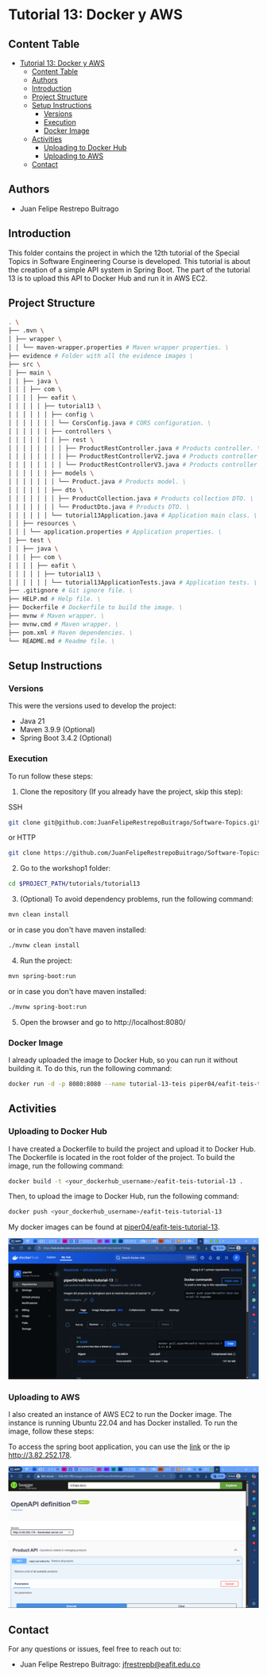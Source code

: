 # Tutorial 13: Docker y AWS

## Content Table
- [Tutorial 13: Docker y AWS](#tutorial-13-docker-y-aws)
  - [Content Table](#content-table)
  - [Authors](#authors)
  - [Introduction](#introduction)
  - [Project Structure](#project-structure)
  - [Setup Instructions](#setup-instructions)
    - [Versions](#versions)
    - [Execution](#execution)
    - [Docker Image](#docker-image)
  - [Activities](#activities)
    - [Uploading to Docker Hub](#uploading-to-docker-hub)
    - [Uploading to AWS](#uploading-to-aws)
  - [Contact](#contact)


## Authors

- Juan Felipe Restrepo Buitrago

## Introduction

This folder contains the project in which the 12th tutorial of the Special Topics in Software Engineering Course is developed. This tutorial is about the creation of a simple API system in Spring Boot. The part of the tutorial 13 is to upload this API to Docker Hub and run it in AWS EC2. 

## Project Structure

```bash
. \
├── .mvn \
│ ├── wrapper \
│ │ └── maven-wrapper.properties # Maven wrapper properties. \
├── evidence # Folder with all the evidence images \
├── src \
│ ├── main \
│ │ ├── java \
│ │ │ ├── com \
│ │ │ │ ├── eafit \
│ │ │ │ │ ├── tutorial13 \
│ │ │ │ │ │ ├── config \
│ │ │ │ │ │ │ └── CorsConfig.java # CORS configuration. \
│ │ │ │ │ │ ├── controllers \
│ │ │ │ │ │ │ ├── rest \
│ │ │ │ │ │ │ │ ├── ProductRestController.java # Products controller. \
│ │ │ │ │ │ │ │ ├── ProductRestControllerV2.java # Products controller V2. \
│ │ │ │ │ │ │ │ └── ProductRestControllerV3.java # Products controller V3. \
│ │ │ │ │ │ ├── models \
│ │ │ │ │ │ │ └── Product.java # Products model. \
│ │ │ │ │ │ ├── dto \
│ │ │ │ │ │ │ ├── ProductCollection.java # Products collection DTO. \
│ │ │ │ │ │ │ └── ProductDto.java # Products DTO. \
│ │ │ │ │ │ └── tutorial13Application.java # Application main class. \
│ │ ├── resources \
│ │ │ └── application.properties # Application properties. \
│ ├── test \
│ │ ├── java \
│ │ │ ├── com \
│ │ │ │ ├── eafit \
│ │ │ │ │ ├── tutorial13 \
│ │ │ │ │ │ └── tutorial13ApplicationTests.java # Application tests. \
├── .gitignore # Git ignore file. \
├── HELP.md # Help file. \
├── Dockerfile # Dockerfile to build the image. \
├── mvnw # Maven wrapper. \
├── mvnw.cmd # Maven wrapper. \
├── pom.xml # Maven dependencies. \
└── README.md # Readme file. \
```

## Setup Instructions

### Versions

This were the versions used to develop the project:

- Java 21
- Maven 3.9.9 (Optional)
- Spring Boot 3.4.2 (Optional)

### Execution

To run follow these steps:

1. Clone the repository (If you already have the project, skip this step):

SSH
```bash
git clone git@github.com:JuanFelipeRestrepoBuitrago/Software-Topics.git
```
or HTTP

```bash
git clone https://github.com/JuanFelipeRestrepoBuitrago/Software-Topics.git
```

2. Go to the workshop1 folder:

```bash
cd $PROJECT_PATH/tutorials/tutorial13
```

3. (Optional) To avoid dependency problems, run the following command:

```bash
mvn clean install
```
or in case you don't have maven installed:

```bash
./mvnw clean install
```

4. Run the project:

```bash
mvn spring-boot:run
```
or in case you don't have maven installed:

```bash
./mvnw spring-boot:run
```

5. Open the browser and go to http://localhost:8080/

### Docker Image

I already uploaded the image to Docker Hub, so you can run it without building it. To do this, run the following command:

```bash
docker run -d -p 8080:8080 --name tutorial-13-teis piper04/eafit-teis-tutorial-13:latest
```

## Activities
 
### Uploading to Docker Hub

I have created a Dockerfile to build the project and upload it to Docker Hub. The Dockerfile is located in the root folder of the project. To build the image, run the following command:

```bash
docker build -t <your_dockerhub_username>/eafit-teis-tutorial-13 .
```

Then, to upload the image to Docker Hub, run the following command:

```bash
docker push <your_dockerhub_username>/eafit-teis-tutorial-13
```

My docker images can be found at [piper04/eafit-teis-tutorial-13](https://hub.docker.com/repository/docker/piper04/eafit-teis-tutorial-13).

![Docker Hub](./evidence/evidence_docker_hub.png)

### Uploading to AWS

I also created an instance of AWS EC2 to run the Docker image. The instance is running Ubuntu 22.04 and has Docker installed. To run the image, follow these steps:

To access the spring boot application, you can use the [link](http://3.82.252.178/swagger-ui/index.html) or the ip http://3.82.252.178.

![AWS EC2](./evidence/evidence_aws.png)

## Contact

For any questions or issues, feel free to reach out to:
- Juan Felipe Restrepo Buitrago: [jfrestrepb@eafit.edu.co](jfrestrepb@eafit.edu.co)